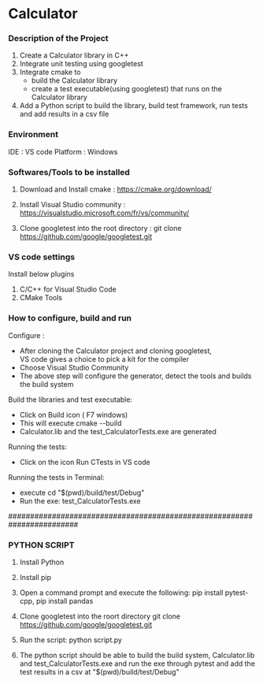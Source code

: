 # Calculator 


### Description of the Project
1. Create a Calculator library in C++
2. Integrate unit testing using googletest
3. Integrate cmake to 
   -  build the Calculator library 
   -  create a test executable(using googletest) that runs on the Calculator library 
4. Add a Python script to build the library, build test framework, run tests and 
add results in a csv file 

### Environment
IDE : VS code
Platform : Windows 


### Softwares/Tools to be installed
1. Download and Install cmake : https://cmake.org/download/
2. Install Visual Studio community : https://visualstudio.microsoft.com/fr/vs/community/

3. Clone googletest into the root directory : git clone https://github.com/google/googletest.git

### VS code settings
Install below plugins
1. C/C++ for Visual Studio Code
2. CMake Tools

### How to configure, build and run 
Configure : 
- After cloning the Calculator project and cloning googletest,  
VS code gives a choice to pick a kit for the compiler 
- Choose Visual Studio Community 
- The above step will configure the generator, detect the tools and builds the build system 

Build the libraries and test executable:
- Click on Build icon ( F7 windows) 
- This will execute cmake --build 
- Calculator.lib and the test_CalculatorTests.exe are generated 

Running the tests:
- Click on the icon Run CTests in VS code 

Running the tests in Terminal:
- execute cd "$(pwd)/build/test/Debug"
- Run the exe: test_CalculatorTests.exe 

########################################################################


### PYTHON SCRIPT 

1. Install Python 
2. Install pip

3. Open a command prompt and execute the following:
   pip install pytest-cpp,
   pip install pandas
   
4. Clone googletest into the roort directory
   git clone https://github.com/google/googletest.git
   
5. Run the script:
   python script.py 
   
6. The python script should be able to build the build system, Calculator.lib and
   test_CalculatorTests.exe and run the exe through pytest and add the test results in a csv
   at "$(pwd)/build/test/Debug"



 